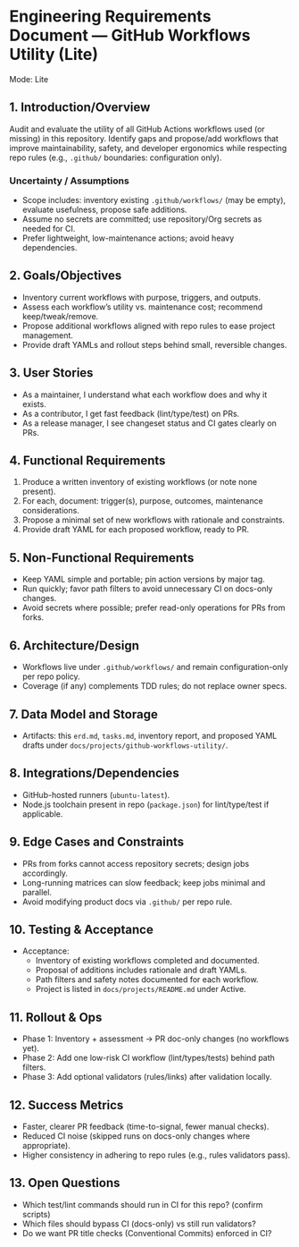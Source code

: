 # Engineering Requirements Document — GitHub Workflows Utility (Lite)

Mode: Lite

## 1. Introduction/Overview

Audit and evaluate the utility of all GitHub Actions workflows used (or missing) in this repository. Identify gaps and propose/add workflows that improve maintainability, safety, and developer ergonomics while respecting repo rules (e.g., `.github/` boundaries: configuration only).

### Uncertainty / Assumptions

- Scope includes: inventory existing `.github/workflows/` (may be empty), evaluate usefulness, propose safe additions.
- Assume no secrets are committed; use repository/Org secrets as needed for CI.
- Prefer lightweight, low-maintenance actions; avoid heavy dependencies.

## 2. Goals/Objectives

- Inventory current workflows with purpose, triggers, and outputs.
- Assess each workflow’s utility vs. maintenance cost; recommend keep/tweak/remove.
- Propose additional workflows aligned with repo rules to ease project management.
- Provide draft YAMLs and rollout steps behind small, reversible changes.

## 3. User Stories

- As a maintainer, I understand what each workflow does and why it exists.
- As a contributor, I get fast feedback (lint/type/test) on PRs.
- As a release manager, I see changeset status and CI gates clearly on PRs.

## 4. Functional Requirements

1. Produce a written inventory of existing workflows (or note none present).
2. For each, document: trigger(s), purpose, outcomes, maintenance considerations.
3. Propose a minimal set of new workflows with rationale and constraints.
4. Provide draft YAML for each proposed workflow, ready to PR.

## 5. Non-Functional Requirements

- Keep YAML simple and portable; pin action versions by major tag.
- Run quickly; favor path filters to avoid unnecessary CI on docs-only changes.
- Avoid secrets where possible; prefer read-only operations for PRs from forks.

## 6. Architecture/Design

- Workflows live under `.github/workflows/` and remain configuration-only per repo policy.
- Coverage (if any) complements TDD rules; do not replace owner specs.

## 7. Data Model and Storage

- Artifacts: this `erd.md`, `tasks.md`, inventory report, and proposed YAML drafts under `docs/projects/github-workflows-utility/`.

## 8. Integrations/Dependencies

- GitHub-hosted runners (`ubuntu-latest`).
- Node.js toolchain present in repo (`package.json`) for lint/type/test if applicable.

## 9. Edge Cases and Constraints

- PRs from forks cannot access repository secrets; design jobs accordingly.
- Long-running matrices can slow feedback; keep jobs minimal and parallel.
- Avoid modifying product docs via `.github/` per repo rule.

## 10. Testing & Acceptance

- Acceptance:
  - Inventory of existing workflows completed and documented.
  - Proposal of additions includes rationale and draft YAMLs.
  - Path filters and safety notes documented for each workflow.
  - Project is listed in `docs/projects/README.md` under Active.

## 11. Rollout & Ops

- Phase 1: Inventory + assessment → PR doc-only changes (no workflows yet).
- Phase 2: Add one low-risk CI workflow (lint/types/tests) behind path filters.
- Phase 3: Add optional validators (rules/links) after validation locally.

## 12. Success Metrics

- Faster, clearer PR feedback (time-to-signal, fewer manual checks).
- Reduced CI noise (skipped runs on docs-only changes where appropriate).
- Higher consistency in adhering to repo rules (e.g., rules validators pass).

## 13. Open Questions

- Which test/lint commands should run in CI for this repo? (confirm scripts)
- Which files should bypass CI (docs-only) vs still run validators?
- Do we want PR title checks (Conventional Commits) enforced in CI?
